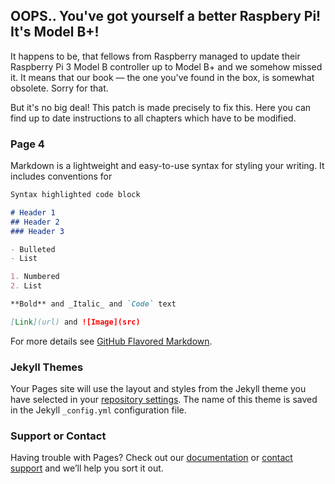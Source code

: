 ## OOPS.. You've got yourself a better Raspbery Pi! It's Model B+!

It happens to be, that fellows from Raspberry managed to update their Raspberry Pi 3 Model B controller up to Model B+ and we somehow missed it. It means that our book — the one you've found in the box, is somewhat obsolete.
Sorry for that.

But it's no big deal!
This patch is made precisely to fix this.
Here you can find up to date instructions to all chapters which have to be modified.

### Page 4

Markdown is a lightweight and easy-to-use syntax for styling your writing. It includes conventions for

```markdown
Syntax highlighted code block

# Header 1
## Header 2
### Header 3

- Bulleted
- List

1. Numbered
2. List

**Bold** and _Italic_ and `Code` text

[Link](url) and ![Image](src)
```

For more details see [GitHub Flavored Markdown](https://guides.github.com/features/mastering-markdown/).

### Jekyll Themes

Your Pages site will use the layout and styles from the Jekyll theme you have selected in your [repository settings](https://github.com/nkrkv/raspberry-kit/settings). The name of this theme is saved in the Jekyll `_config.yml` configuration file.

### Support or Contact

Having trouble with Pages? Check out our [documentation](https://help.github.com/categories/github-pages-basics/) or [contact support](https://github.com/contact) and we’ll help you sort it out.
